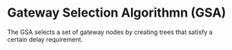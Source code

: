 # Gateway Selection Algorithmn (GSA)
The GSA selects a set of gateway nodes by creating trees that satisfy a certain delay requirement.
